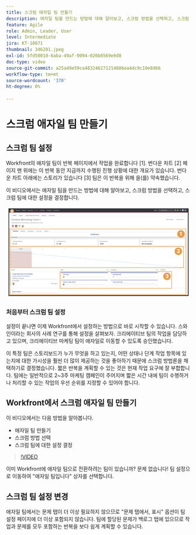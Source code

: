 ```yaml
---
title: 스크럼 애자일 팀 만들기
description: 애자일 팀을 만드는 방법에 대해 알아보고, 스크럼 방법을 선택하고, 스크럼 팀에 대한 설정을 결정합니다.
feature: Agile
role: Admin, Leader, User
level: Intermediate
jira: KT-10871
thumbnail: 346281.jpeg
exl-id: 5fd50010-6aba-49af-9094-026b0569e0d8
doc-type: video
source-git-commit: a25a49e59ca483246271214886ea4dc9c10e8d66
workflow-type: tm+mt
source-wordcount: '370'
ht-degree: 0%

---
```


# 스크럼 애자일 팀 만들기

## 스크럼 팀 설정

Workfront의 애자일 팀이 반복 페이지에서 작업을 완료합니다 [1]. 번다운 차트 [2] 페이지 맨 위에는 이 반복 동안 지금까지 수행된 진행 상황에 대한 개요가 있습니다. 번다운 차트 아래에는 스토리가 있습니다 [3] 팀은 이 반복을 위해 을(를) 약속했습니다.

이 비디오에서는 애자일 팀을 만드는 방법에 대해 알아보고, 스크럼 방법을 선택하고, 스크럼 팀에 대한 설정을 결정합니다.

![팀 페이지](assets/scrum-agile-team-page.png)

### 처음부터 스크럼 팀 설정

설정이 끝나면 이제 Workfront에서 설정하는 방법으로 바로 시작할 수 있습니다. 스와인이라는 회사의 사례 연구를 통해 설정을 살펴보자. 크리에이티브 팀의 작업을 담당하고 있으며, 크리에이티브 마케팅 팀이 애자일로 이동할 수 있도록 승인했습니다.


이 특정 팀은 스토리보드가 누가 무엇을 하고 있는지, 어떤 상태나 단계 작업 항목에 있는지에 대한 가시성을 훨씬 더 많이 제공하는 것을 좋아하기 때문에 스크럼 방법론을 채택하기로 결정했습니다. 짧은 반복을 계획할 수 있는 것은 현재 작업 요구에 잘 부합합니다. 팀에는 일반적으로 2~3주 마케팅 캠페인이 주어지며 짧은 시간 내에 팀이 수행하거나 처리할 수 있는 작업의 우선 순위를 지정할 수 있어야 합니다.

## Workfront에서 스크럼 애자일 팀 만들기

이 비디오에서는 다음 방법을 알아봅니다.

- 애자일 팀 만들기
- 스크럼 방법 선택
- 스크럼 팀에 대한 설정 결정

>[!VIDEO](https://video.tv.adobe.com/v/346281/?quality=12&learn=on)

이미 Workfront에 애자일 팀으로 전환하려는 팀이 있습니까? 문제 없습니다! 팀 설정으로 이동하여 &quot;애자일 팀입니다&quot; 상자를 선택합니다.



## 스크럼 팀 설정 변경

애자일 팀에서는 문제 탭이 더 이상 필요하지 않으므로 &quot;문제 탭에서, 표시&quot; 옵션이 팀 설정 페이지에 더 이상 포함되지 않습니다. 팀에 할당된 문제가 백로그 탭에 있으므로 작업과 문제를 모두 포함하는 반복을 보다 쉽게 계획할 수 있습니다.
